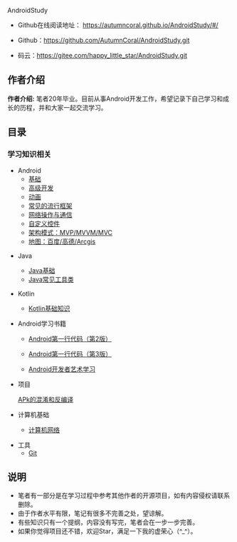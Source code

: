AndroidStudy

- Github在线阅读地址： https://autumncoral.github.io/AndroidStudy/#/

- Github：https://github.com/AutumnCoral/AndroidStudy.git
- 码云：https://gitee.com/happy_little_star/AndroidStudy.git

## 作者介绍

**作者介绍:**  笔者20年毕业。目前从事Android开发工作，希望记录下自己学习和成长的历程，并和大家一起交流学习。

## 目录

### 学习知识相关

- Android
  - [基础](H:\Note\AndroidStudy\docs\Android\Android.md)
  - [高级开发](H:\Note\AndroidStudy\docs\Android\AndroidAdvanced.md)
  - [动画](H:\Note\AndroidStudy\docs\Android\AndroidAnimation.md)
  - [常见的流行框架](H:\Note\AndroidStudy\docs\Android\AndroidJar.md)
  - [网络操作与通信](H:\Note\AndroidStudy\docs\Android\AndroidNet.md)
  - [自定义控件](H:\Note\AndroidStudy\docs\Android\AndroidView.md)
  - [架构模式：MVP/MVVM/MVC](H:\Note\AndroidStudy\docs\Android\Framework.md)
  - [地图：百度/高德/Arcgis](H:\Note\AndroidStudy\docs\Android\Map.md)

* Java

  * [Java基础](./docs\java\JavaBase.md)
  * [Java常见工具类](H:\Note\AndroidStudy\docs\java\JavaUntil.md)
  
* Kotlin

  * [Kotlin基础知识](H:\Note\AndroidStudy\docs\Kotlin\KotlinBase.md)   
  
* Android学习书籍

  - [Android第一行代码（第2版）](H:\Note\AndroidStudy\docs\AndroidBook\Android第一行代码（第2版）.md)

  - [Android第一行代码（第3版）](H:\Note\AndroidStudy\docs\AndroidBook\Android第一行代码（第3版）.md)

  - [Android开发者艺术学习](H:\Note\AndroidStudy\docs\AndroidBook\Android开发者艺术学习.md)

* 项目

  [APk的混淆和反编译](H:\Note\AndroidStudy\docs\Project\APk的混淆和反编译.md)

* 计算机基础

  - [计算机网络](H:\Note\AndroidStudy\docs\computersBase\ComputersNet.md)

- 工具
  - [Git](H:\Note\AndroidStudy\docs\Tools\git.md)
  
    

## 说明

- 笔者有一部分是在学习过程中参考其他作者的开源项目，如有内容侵权请联系删除。
- 由于作者水平有限，笔记有很多不完善之处，望谅解。
- 有些知识只有一个提纲，内容没有写完，笔者会在一步一步完善。
- 如果你觉得项目还不错，欢迎Star，满足一下我的虚荣心（^_^）。
